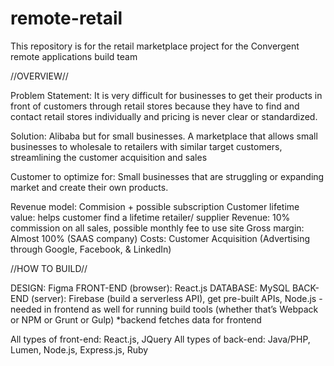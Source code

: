 # remote-retail
This repository is for the retail marketplace project for the Convergent remote applications build team

//OVERVIEW//

Problem Statement: It is very difficult for businesses to get their products in front of customers through retail stores because they have to find and contact retail stores individually and pricing is never clear or standardized.

Solution: Alibaba but for small businesses. A marketplace that allows small businesses to wholesale to retailers with similar target customers, streamlining the customer acquisition and sales

Customer to optimize for: Small businesses that are struggling or expanding market and create their own products. 

Revenue model: Commision + possible subscription
Customer lifetime value: helps customer find a lifetime retailer/ supplier
Revenue: 10% commission on all sales, possible monthly fee to use site
Gross margin: Almost 100% (SAAS company)
Costs: Customer Acquisition (Advertising through Google, Facebook, & LinkedIn)

//HOW TO BUILD//

DESIGN: Figma
FRONT-END (browser): React.js
DATABASE: MySQL
BACK-END (server): Firebase (build a serverless API), get pre-built APIs, Node.js - needed in frontend as well for running build tools (whether that’s Webpack or NPM or Grunt or Gulp)
*backend fetches data for frontend

All types of front-end: React.js, JQuery
All types of back-end: Java/PHP, Lumen, Node.js, Express.js, Ruby
